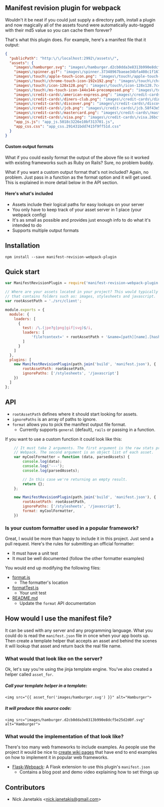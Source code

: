 ## Manifest revision plugin for webpack

Wouldn't it be neat if you could just supply a directory path, install a plugin
and now magically all of the assets found were automatically auto-tagged with
their md5 value so you can cache them forever?

That's what this plugin does. For example, here's a manifest file that it output:

```json
{
  "publicPath": "http:\/\/localhost:2992\/assets\/",
  "assets": {
    "images\/hamburger.svg": "images\/hamburger.d2cb0dda3e8313b990e8dcf5e25d2d0f.svg",
    "images\/spinner.gif": "images\/spinner.37348967baeae34bfa408c1f16794db1.gif",
    "images\/touch\/apple-touch-icon.png": "images\/touch\/apple-touch-icon.7326f54bfe6776293f08b34c3a5fde7b.png",
    "images\/touch\/chrome-touch-icon-192x192.png": "images\/touch\/chrome-touch-icon-192x192.571f134f59f14a6d298ddd66c015b293.png",
    "images\/touch\/icon-128x128.png": "images\/touch\/icon-128x128.7c46d686765c49b813ac5eb34fabf712.png",
    "images\/touch\/ms-touch-icon-144x144-precomposed.png": "images\/touch\/ms-touch-icon-144x144-precomposed.452d90b250d6f41a0c8f9db729113ffd.png",
    "images\/credit-cards\/american-express.png": "images\/credit-cards\/american-express.8a5ade08365dcc7e5fa39a946bb76ab8.png",
    "images\/credit-cards\/diners-club.png": "images\/credit-cards\/diners-club.03afaaa2d75264e332dc28309b7410b9.png",
    "images\/credit-cards\/discover.png": "images\/credit-cards\/discover.f89468f36ba1a9080b3bb05b9587d470.png",
    "images\/credit-cards\/jcb.png": "images\/credit-cards\/jcb.58f43e5f1fb8c6a4e7e76a17e7824e29.png",
    "images\/credit-cards\/mastercard.png": "images\/credit-cards\/mastercard.373e4f1ac72b50605183e8216edde845.png",
    "images\/credit-cards\/visa.png": "images\/credit-cards\/visa.26bcf191ee12e711aa540ba8d0c901b7.png",
    "app_js.js": "app_js.5018c3226e10bf313701.js",
    "app_css.css": "app_css.291431bdd7415f9ff51d.css"
  }
}
```

#### Custom output formats

What if you could easily format the output of the above file so it worked with
existing frameworks such as Ruby on Rails? Sure, no problem buddy.

What if you want a custom output format that's not included? Again, no problem.
Just pass in a function as the format option and it will get used. This is
explained in more detail below in the API section.

#### Here's what's included

- Assets include their logical paths for easy lookups on your server
- You only have to keep track of your asset server in 1 place (your webpack config)
- It's as small as possible and provides just enough info to do what it's intended to do
- Supports multiple output formats

## Installation

`npm install --save manifest-revision-webpack-plugin`


## Quick start

```js
var ManifestRevisionPlugin = require('manifest-revision-webpack-plugin');

// Where are your assets located in your project? This would typically be a path
// that contains folders such as: images, stylesheets and javascript.
var rootAssetPath = './src/client';

module.exports = {
  module: {
    loaders: [
      {
        test: /\.(jpe?g|png|gif|svg)$/i,
        loaders: [
            'file?context=' + rootAssetPath + '&name=[path][name].[hash].[ext]'
        ]
      }
    ]
  },
  plugins: [
    new ManifestRevisionPlugin(path.join('build', 'manifest.json'), {
        rootAssetPath: rootAssetPath,
        ignorePaths: ['/stylesheets', '/javascript']
    })
  ]
};
```

## API

- `rootAssetPath` defines where it should start looking for assets.
- `ignorePaths` is an array of paths to ignore.
- `format` allows you to pick the manifest output file format.
  - Currently supports `general` (default), `rails` or passing in a function.

If you want to use a custom function it could look like this:

```js
    // It must take 2 arguments. The first argument is the raw stats provided by
    // Webpack. The second argument is an object list of each asset.
    var myCoolFormatter = function (data, parsedAssets) {
        console.log(data);
        console.log('---');
        console.log(parsedAssets);

        // In this case we're returning an empty result.
        return {};
    };

    new ManifestRevisionPlugin(path.join('build', 'manifest.json'), {
        rootAssetPath: rootAssetPath,
        ignorePaths: ['/stylesheets', '/javascript'],
        format: myCoolFormatter,
    })
```

### Is your custom formatter used in a popular framework?

Great, I would be more than happy to include it in this project. Just send a
pull request. Here's the rules for submitting an official formatter:

- It must have a unit test
- It must be well documented  (follow the other formatter examples)

You would end up modifying the following files:

- [format.js](https://github.com/nickjj/manifest-revision-webpack-plugin/blob/master/format.js)
  - The formatter's location
- [formatTest.js](https://github.com/nickjj/manifest-revision-webpack-plugin/blob/master/tests/formatTest.js)
  - Your unit test
- [README.md](https://github.com/nickjj/manifest-revision-webpack-plugin/blob/master/README.md)
  - Update the `format` API documentation

## How would I use the manifest file?

It can be used with any server and any programming language. What you could do
is read the `manifest.json` file in once when your app boots up. Then create a
template helper that accepts an asset and behind the scenes it will lookup
that asset and return back the real file name.

### What would that look like on the server?

Ok, let's say you're using the jinja template engine. You've also created a
helper called `asset_for`.

##### Call your template helper in a template:
```jinja
<img src="{{ asset_for('images/hamburger.svg') }}" alt="Hamburger">
```

##### It will produce this source code:
```jinja
<img src="images/hamburger.d2cb0dda3e8313b990e8dcf5e25d2d0f.svg" alt="Hamburger">
```

### What would the implementation of that look like?

There's too many web frameworks to include examples. As people use the project
it would be nice to [create wiki pages](https://github.com/nickjj/manifest-revision-webpack-plugin/wiki)
that have end to end examples on how to implement it in popular web frameworks.

- [Flask-Webpack](http://blog.nickjanetakis.com/post/120653461133/manage-your-assets-with-flask-webpack): A Flask extension to use this plugin's `manifest.json`
  - Contains a blog post and demo video explaining how to set things up

## Contributors

- Nick Janetakis <<nick.janetakis@gmail.com>>
